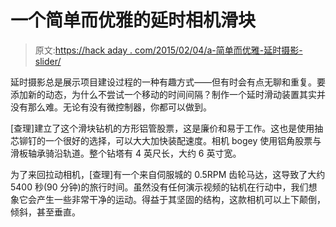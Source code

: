 # 一个简单而优雅的延时相机滑块

> 原文:[https://hack aday . com/2015/02/04/a-简单而优雅-延时摄影-slider/](https://hackaday.com/2015/02/04/a-simple-but-elegant-time-lapse-camera-slider/)

延时摄影总是展示项目建设过程的一种有趣方式——但有时会有点无聊和重复。要添加新的动态，为什么不尝试一个移动的时间间隔？制作一个延时滑动装置其实并没有那么难。无论有没有微控制器，你都可以做到。

[查理]建立了这个滑块钻机的方形铝管股票，这是廉价和易于工作。这也是使用抽芯铆钉的一个很好的选择，可以大大加快装配速度。相机 bogey 使用铝角股票与滑板轴承骑沿轨道。整个钻塔有 4 英尺长，大约 6 英寸宽。

为了来回拉动相机，[查理]有一个来自伺服城的 0.5RPM 齿轮马达，这导致了大约 5400 秒(90 分钟)的旅行时间。虽然没有任何演示视频的钻机在行动中，我们想象它会产生一些非常干净的运动。得益于其坚固的结构，这款相机可以上下颠倒，倾斜，甚至垂直。